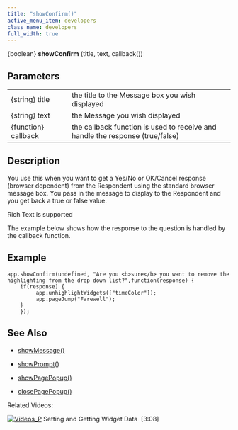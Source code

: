 ```yaml
---
title: "showConfirm()"
active_menu_item: developers
class_name: developers
full_width: true
---
```



{boolean} **showConfirm** (title, text, callback())

## Parameters

<table>
<tr>
<td width="138">
{string} title

</td>
<td width="11">
</td>
<td width="731">
the title to the Message box you wish displayed

</td>
</tr>
<tr>
<td width="138">
{string} text

</td>
<td width="11">
</td>
<td width="731">
the Message you wish displayed

</td>
</tr>
<tr>
<td width="138">
{function} callback

</td>
<td width="11">
</td>
<td width="731">
the callback function is used to receive and handle the response (true/false)

</td>
</tr>
</table>

## Description

You use this when you want to get a Yes/No or OK/Cancel response (browser dependent) from the Respondent using the standard browser message box. You pass in the message to display to the Respondent and you get back a true or false value.

Rich Text is supported

The example below shows how the response to the question is handled by the callback function.

## Example

     
    app.showConfirm(undefined, "Are you <b>sure</b> you want to remove the highlighting from the drop down list?",function(response) {
        if(response) {
             app.unhighlightWidgets(["timeColor"]);
             app.pageJump("Farewell");
        }
        });
   

## See Also

 - [showMessage()](/developers/user-guide/scripting-apis/client-api/app-functions/showmessage)

 - [showPrompt()](/developers/user-guide/scripting-apis/client-api/app-functions/showprompt)

 - [showPagePopup()](/developers/user-guide/scripting-apis/client-api/page-functions/showpagepopup)

 - [closePagePopup()](/developers/user-guide/scripting-apis/client-api/page-functions/closepagepopup)

Related Videos:

[![Videos\_P](/img/docs/videos_p.png)](http://www.youtube.com/v/VTypeamWf5E?autoplay=1&hd=1&fs=1&showsearch=0&rel=0&) Setting and Getting Widget Data  [3:08]


